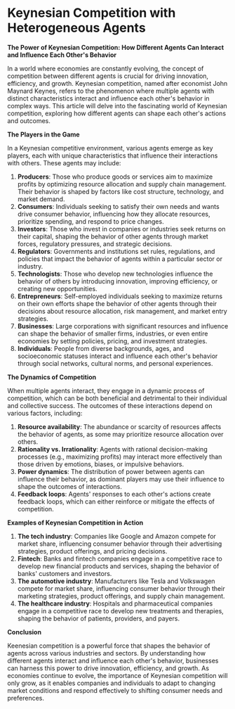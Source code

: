 # Keynesian Competition with Heterogeneous Agents

**The Power of Keynesian Competition: How Different Agents Can Interact and Influence Each Other's Behavior**

In a world where economies are constantly evolving, the concept of competition between different agents is crucial for driving innovation, efficiency, and growth. Keynesian competition, named after economist John Maynard Keynes, refers to the phenomenon where multiple agents with distinct characteristics interact and influence each other's behavior in complex ways. This article will delve into the fascinating world of Keynesian competition, exploring how different agents can shape each other's actions and outcomes.

**The Players in the Game**

In a Keynesian competitive environment, various agents emerge as key players, each with unique characteristics that influence their interactions with others. These agents may include:

1. **Producers**: Those who produce goods or services aim to maximize profits by optimizing resource allocation and supply chain management. Their behavior is shaped by factors like cost structure, technology, and market demand.
2. **Consumers**: Individuals seeking to satisfy their own needs and wants drive consumer behavior, influencing how they allocate resources, prioritize spending, and respond to price changes.
3. **Investors**: Those who invest in companies or industries seek returns on their capital, shaping the behavior of other agents through market forces, regulatory pressures, and strategic decisions.
4. **Regulators**: Governments and institutions set rules, regulations, and policies that impact the behavior of agents within a particular sector or industry.
5. **Technologists**: Those who develop new technologies influence the behavior of others by introducing innovation, improving efficiency, or creating new opportunities.
6. **Entrepreneurs**: Self-employed individuals seeking to maximize returns on their own efforts shape the behavior of other agents through their decisions about resource allocation, risk management, and market entry strategies.
7. **Businesses**: Large corporations with significant resources and influence can shape the behavior of smaller firms, industries, or even entire economies by setting policies, pricing, and investment strategies.
8. **Individuals**: People from diverse backgrounds, ages, and socioeconomic statuses interact and influence each other's behavior through social networks, cultural norms, and personal experiences.

**The Dynamics of Competition**

When multiple agents interact, they engage in a dynamic process of competition, which can be both beneficial and detrimental to their individual and collective success. The outcomes of these interactions depend on various factors, including:

1. **Resource availability**: The abundance or scarcity of resources affects the behavior of agents, as some may prioritize resource allocation over others.
2. **Rationality vs. Irrationality**: Agents with rational decision-making processes (e.g., maximizing profits) may interact more effectively than those driven by emotions, biases, or impulsive behaviors.
3. **Power dynamics**: The distribution of power between agents can influence their behavior, as dominant players may use their influence to shape the outcomes of interactions.
4. **Feedback loops**: Agents' responses to each other's actions create feedback loops, which can either reinforce or mitigate the effects of competition.

**Examples of Keynesian Competition in Action**

1. **The tech industry**: Companies like Google and Amazon compete for market share, influencing consumer behavior through their advertising strategies, product offerings, and pricing decisions.
2. **Fintech**: Banks and fintech companies engage in a competitive race to develop new financial products and services, shaping the behavior of banks' customers and investors.
3. **The automotive industry**: Manufacturers like Tesla and Volkswagen compete for market share, influencing consumer behavior through their marketing strategies, product offerings, and supply chain management.
4. **The healthcare industry**: Hospitals and pharmaceutical companies engage in a competitive race to develop new treatments and therapies, shaping the behavior of patients, providers, and payers.

**Conclusion**

Keenesian competition is a powerful force that shapes the behavior of agents across various industries and sectors. By understanding how different agents interact and influence each other's behavior, businesses can harness this power to drive innovation, efficiency, and growth. As economies continue to evolve, the importance of Keynesian competition will only grow, as it enables companies and individuals to adapt to changing market conditions and respond effectively to shifting consumer needs and preferences.
